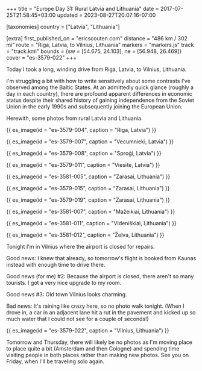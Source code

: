 +++
title = "Europe Day 31: Rural Latvia and Lithuania"
date = 2017-07-25T21:58:45+03:00
updated = 2023-08-27T20:07:16-07:00

[taxonomies]
country = ["Latvia", "Lithuania"]

[extra]
first_published_on = "ericscouten.com"
distance = "486 km / 302 mi"
route = "Riga, Latvia, to Vilnius, Lithuania"
markers = "markers.js"
track = "track.kml"
bounds = {sw = [54.675, 24.103], ne = [56.948, 26.469]}
cover = "es-3579-022"
+++

Today I took a long, winding drive from Riga, Latvia, to Vilnius, Lithuania.

<!-- more -->

I'm struggling a bit with how to write sensitively about some contrasts I've observed among the Baltic States. At an admittedly quick glance (roughly a day in each country), there are profound apparent differences in economic status despite their shared history of gaining independence from the Soviet Union in the early 1990s and subsequently joining the European Union.

Herewith, some photos from rural Latvia and Lithuania.

{{ es_image(id = "es-3579-004", caption = "Riga, Latvia") }}

{{ es_image(id = "es-3579-007", caption = "Vecumnieki, Latvia") }}

{{ es_image(id = "es-3579-008", caption = "Sproģi, Latvia") }}

{{ es_image(id = "es-3579-011", caption = "Viesīte, Latvia") }}

{{ es_image(id = "es-3581-005", caption = "Zarasai, Lithuania") }}

{{ es_image(id = "es-3579-015", caption = "Zarasai, Lithuania") }}

{{ es_image(id = "es-3579-019", caption = "Zarasai, Lithuania") }}

{{ es_image(id = "es-3581-007", caption = "Mažeikiai, Lithuania") }}

{{ es_image(id = "es-3581-011", caption = "Videniškiai, Lithuania") }}

{{ es_image(id = "es-3581-012", caption = "Želva, Lithuania") }}

Tonight I'm in Vilnius where the airport is closed for repairs.

Good news: I knew that already, so tomorrow's flight is booked from Kaunas instead with enough time to drive there. 

Good news (for me) #2: Because the airport is closed, there aren't so many tourists. I got a very nice upgrade to my room.

Good news #3: Old town Vilnius looks charming.

Bad news: It's raining like crazy here, so no photo walk tonight. (When I drove in, a car in an adjacent lane hit a rut in the pavement and kicked up so much water that I could not see for a couple of seconds!)

{{ es_image(id = "es-3579-022", caption = "Vilnius, Lithuania") }}

Tomorrow and Thursday, there will likely be no photos as I'm moving place to place quite a bit (Amsterdam and then Cologne) and spending time visiting people in both places rather than making new photos. See you on Friday, when I'll be traveling solo again.
